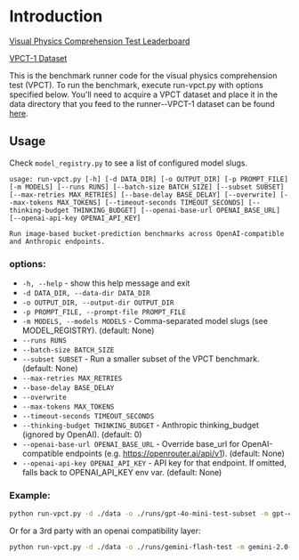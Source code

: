 # Introduction

[Visual Physics Comprehension Test Leaderboard](https://cbrower.dev/vpct)

[VPCT-1 Dataset](https://huggingface.co/datasets/camelCase12/vpct-1)

This is the benchmark runner code for the visual physics comprehension test (VPCT). To run the benchmark, execute run-vpct.py with options specified below. You'll need to acquire a VPCT dataset and place it in the data directory that you feed to the runner--VPCT-1 dataset can be found [here](https://huggingface.co/datasets/camelCase12/vpct-1).

## Usage

Check ```model_registry.py``` to see a list of configured model slugs.

```
usage: run-vpct.py [-h] [-d DATA_DIR] [-o OUTPUT_DIR] [-p PROMPT_FILE] [-m MODELS] [--runs RUNS] [--batch-size BATCH_SIZE] [--subset SUBSET] [--max-retries MAX_RETRIES] [--base-delay BASE_DELAY] [--overwrite] [--max-tokens MAX_TOKENS] [--timeout-seconds TIMEOUT_SECONDS] [--thinking-budget THINKING_BUDGET] [--openai-base-url OPENAI_BASE_URL] [--openai-api-key OPENAI_API_KEY]

Run image-based bucket-prediction benchmarks across OpenAI-compatible and Anthropic endpoints.
```

### options:
- `-h, --help` - show this help message and exit
- `-d DATA_DIR, --data-dir DATA_DIR`
- `-o OUTPUT_DIR, --output-dir OUTPUT_DIR`
- `-p PROMPT_FILE, --prompt-file PROMPT_FILE`
- `-m MODELS, --models MODELS` - Comma-separated model slugs (see MODEL_REGISTRY). (default: None)
- `--runs RUNS`
- `--batch-size BATCH_SIZE`
- `--subset SUBSET` - Run a smaller subset of the VPCT benchmark. (default: None)
- `--max-retries MAX_RETRIES`
- `--base-delay BASE_DELAY`
- `--overwrite`
- `--max-tokens MAX_TOKENS`
- `--timeout-seconds TIMEOUT_SECONDS`
- `--thinking-budget THINKING_BUDGET` - Anthropic thinking_budget (ignored by OpenAI). (default: 0)
- `--openai-base-url OPENAI_BASE_URL` - Override base_url for OpenAI-compatible endpoints (e.g. https://openrouter.ai/api/v1). (default: None)
- `--openai-api-key OPENAI_API_KEY` - API key for that endpoint. If omitted, falls back to OPENAI_API_KEY env var. (default: None)

### Example:

```bash
python run-vpct.py -d ./data -o ./runs/gpt-4o-mini-test-subset -m gpt-4o-mini --runs 1 --batch-size 5 --max-tokens 16384 --subset 5
```

Or for a 3rd party with an openai compatibility layer:

```bash
python run-vpct.py -d ./data -o ./runs/gemini-flash-test -m gemini-2.0-flash --runs 1 --batch-size 5 --max-tokens 4096 --subset 5 --openai-base-url https://generativelanguage.googleapis.com/v1beta/openai/ --openai-api-key $GEMINI_API_KEY
```
